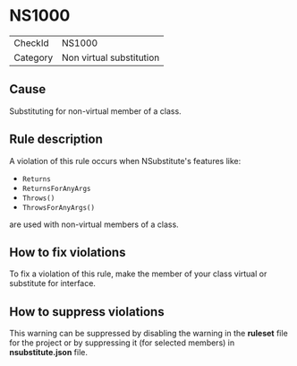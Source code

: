 ﻿# NS1000

<table>
<tr>
  <td>CheckId</td>
  <td>NS1000</td>
</tr>
<tr>
  <td>Category</td>
  <td>Non virtual substitution</td>
</tr>
</table>

## Cause

Substituting for non-virtual member of a class.

## Rule description

A violation of this rule occurs when NSubstitute's features like:
- `Returns`
- `ReturnsForAnyArgs`
- `Throws()`
- `ThrowsForAnyArgs()`

are used with non-virtual members of a class.

## How to fix violations

To fix a violation of this rule, make the member of your class virtual or substitute for interface.

## How to suppress violations

This warning can be suppressed by disabling the warning in the **ruleset** file for the project or by suppressing it (for selected members) in **nsubstitute.json** file.

